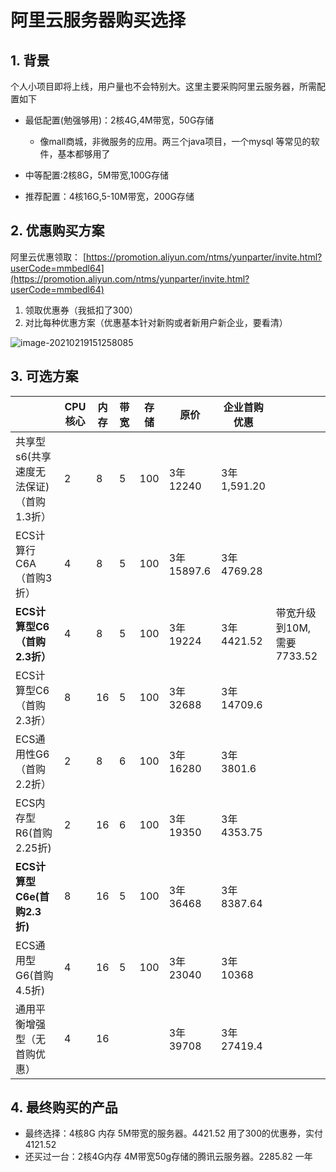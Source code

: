 # 阿里云服务器购买选择

## 1. 背景

个人小项目即将上线，用户量也不会特别大。这里主要采购阿里云服务器，所需配置如下

- 最低配置(勉强够用)：2核4G,4M带宽，50G存储
  - 像mall商城，非微服务的应用。两三个java项目，一个mysql 等常见的软件，基本都够用了

- 中等配置:2核8G，5M带宽,100G存储 
- 推荐配置：4核16G,5-10M带宽，200G存储

## 2. 优惠购买方案

阿里云优惠领取： [https://promotion.aliyun.com/ntms/yunparter/invite.html?userCode=mmbedl64](https://promotion.aliyun.com/ntms/yunparter/invite.html?userCode=mmbedl64)

1. 领取优惠券（我抵扣了300）
2. 对比每种优惠方案（优惠基本针对新购或者新用户新企业，要看清）

![image-20210219151258085](https://zszblog.oss-cn-beijing.aliyuncs.com/zszblog/blogimage-master/img/image-20210219151258085.png)

## 3. 可选方案

|                                         | CPU核心 | 内存 | 带宽 | 存储 | 原价       | 企业首购优惠 |                           |
| --------------------------------------- | ------- | ---- | ---- | ---- | ---------- | ------------ | ------------------------- |
| 共享型s6(共享速度无法保证)（首购1.3折） | 2       | 8    | 5    | 100  | 3年12240   | 3年1,591.20  |                           |
| ECS计算行C6A（首购3折）                 | 4       | 8    | 5    | 100  | 3年15897.6 | 3年4769.28   |                           |
| **ECS计算型C6（首购2.3折）**            | 4       | 8    | 5    | 100  | 3年19224   | 3年4421.52   | 带宽升级到10M,需要7733.52 |
| ECS计算型C6（首购2.3折）                | 8       | 16   | 5    | 100  | 3年32688   | 3年14709.6   |                           |
| ECS通用性G6（首购2.2折）                | 2       | 8    | 6    | 100  | 3年16280   | 3年3801.6    |                           |
| ECS内存型R6(首购2.25折)                 | 2       | 16   | 6    | 100  | 3年19350   | 3年4353.75   |                           |
| **ECS计算型C6e(首购2.3折)**             | 8       | 16   | 5    | 100  | 3年36468   | 3年8387.64   |                           |
| ECS通用型G6(首购4.5折)                  | 4       | 16   | 5    | 100  | 3年23040   | 3年10368     |                           |
| 通用平衡增强型（无首购优惠）            | 4       | 16   |      |      | 3年39708   | 3年27419.4   |                           |

## 4. 最终购买的产品

- 最终选择：4核8G 内存 5M带宽的服务器。4421.52 用了300的优惠券，实付4121.52
- 还买过一台：2核4G内存 4M带宽50g存储的腾讯云服务器。2285.82 一年
